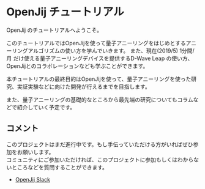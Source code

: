 # OpenJij チュートリアル

OpenJij のチュートリアルへようこそ。

このチュートリアルではOpenJijを使って量子アニーリングをはじめとするアニーリングアルゴリズムの使い方を学んでいきます。
また、現在(2019/5) 1分間/月 だけ使える量子アニーリングデバイスを提供するD-Wave Leap の使い方、OpenJijとのコラボレーションなども学ぶことができます。

本チュートリアルの最終目的はOpenJijを使って、量子アニーリングを使った研究、実証実験などに向けた開発が行えるまでを目指します。

また、量子アニーリングの基礎的なところから最先端の研究についてもコラムなどで紹介していく予定です。


## コメント

このプロジェクトはまだ進行中です。もし手伝っていただける方がいればぜひ参加をお願いします。  
コミュニティにご参加いただければ、このプロジェクトに参加もしくはわからないところなどを質問することができます。

- [OpenJij Slack](https://join.slack.com/t/openjij/shared_invite/enQtNjQyMjIwMzMwNzA4LWU4ODM5ODNjZmIyMzViOTZjODAyM2NmNmM3NTcwYmE2NGFkZGFkOGE3ZWVjMTNkOWZhOTVjMGE4NDI4YjlkMzc)
